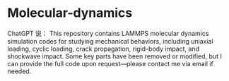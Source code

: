 # Molecular-dynamics
ChatGPT 说：  This repository contains LAMMPS molecular dynamics simulation codes for studying mechanical behaviors, including uniaxial loading, cyclic loading, crack propagation, rigid-body impact, and shockwave impact. Some key parts have been removed or modified, but I can provide the full code upon request—please contact me via email if needed.
